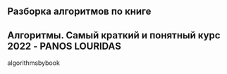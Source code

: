 

## Разборка алгоритмов по книге 
## Алгоритмы. Самый краткий и понятный курс 2022 - PANOS LOURIDAS

algorithmsbybook
